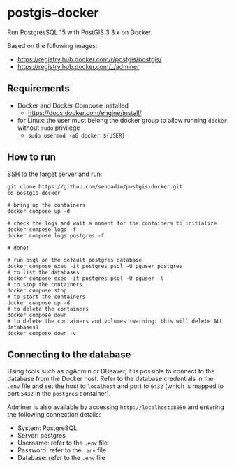 # postgis-docker
Run PostgresSQL 15 with PostGIS 3.3.x on Docker.

Based on the following images:
* https://registry.hub.docker.com/r/postgis/postgis/
* https://registry.hub.docker.com/_/adminer

## Requirements
* Docker and Docker Compose installed
  * https://docs.docker.com/engine/install/
* for Linux: the user must belong the docker group to allow running `docker` without `sudo` privilege
  * `sudo usermod -aG docker ${USER}`

## How to run
SSH to the target server and run:
```
git clone https://github.com/senoadiw/postgis-docker.git
cd postgis-docker

# bring up the containers
docker compose up -d

# check the logs and wait a moment for the containers to initialize
docker compose logs -f
docker compose logs postgres -f

# done!

# run psql on the default postgres database
docker compose exec -it postgres psql -U pguser postgres
# to list the databases
docker compose exec -it postgres psql -U pguser -l
# to stop the containers
docker compose stop
# to start the containers
docker compose up -d
# to delete the containers
docker compose down
# to delete the containers and volumes (warning: this will delete ALL databases)
docker compose down -v
```

## Connecting to the database
Using tools such as pgAdmin or DBeaver, it is possible to connect to the database from the Docker host. Refer to the database credentials in the `.env` file and set the host to `localhost` and port to `6432` (which is mapped to port `5432` in the `postgres` container).

Adminer is also available by accessing `http://localhost:8080` and entering the following connection details:
* System: PostgreSQL
* Server: postgres
* Username: refer to the `.env` file
* Password: refer to the `.env` file
* Database: refer to the `.env` file
